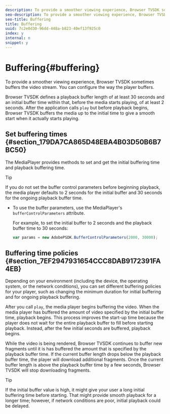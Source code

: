 ```yaml
---
description: To provide a smoother viewing experience, Browser TVSDK sometimes buffers the video stream. You can configure the way the player buffers.
seo-description: To provide a smoother viewing experience, Browser TVSDK sometimes buffers the video stream. You can configure the way the player buffers.
seo-title: Buffering
title: Buffering
uuid: 7c2e0d30-96dd-448a-b823-40ef13f925c0
index: y
internal: n
snippet: y
---
```


# Buffering{#buffering}

To provide a smoother viewing experience, Browser TVSDK sometimes buffers the video stream. You can configure the way the player buffers.

Browser TVSDK defines a playback buffer length of at least 30 seconds and an initial buffer time within that, before the media starts playing, of at least 2 seconds. After the application calls `play` but before playback begins, Browser TVSDK buffers the media up to the initial time to give a smooth start when it actually starts playing.

## Set buffering times {#section_179DA7CA865D48EBA4B03D50B6B7BC50}

The MediaPlayer provides methods to set and get the initial buffering time and playback buffering time.

>[!TIP]
>
>If you do not set the buffer control parameters before beginning playback, the media player defaults to 2 seconds for the initial buffer and 30 seconds for the ongoing playback buffer time.

* To use the buffer parameters, use the MediaPlayer's `bufferControlParameters` attribute.

  For example, to set the initial buffer to 2 seconds and the playback buffer time to 30 seconds:

  ```js
  var params = new AdobePSDK.BufferControlParameters(2000, 30000);
  ```

## Buffering time policies {#section_7EF2947931654CCC8DAB9172391FA4EB}

Depending on your environment (including the device, the operating system, or the network conditions), you can set different buffering policies for your player, such as changing the minimum duration for initial buffering and for ongoing playback buffering.

After you call `play`, the media player begins buffering the video. When the media player has buffered the amount of video specified by the initial buffer time, playback begins. This process improves the start-up time because the player does not wait for the entire playback buffer to fill before starting playback. Instead, after the few initial seconds are buffered, playback begins.

While the video is being rendered, Browser TVSDK continues to buffer new fragments until it is has buffered the amount that is specified by the playback buffer time. If the current buffer length drops below the playback buffer time, the player will download additional fragments. Once the current buffer length is above the playback buffer time by a few seconds, Browser TVSDK will stop downloading fragments.

>[!TIP]
>
>If the initial buffer value is high, it might give your user a long initial buffering time before starting. That might provide smooth playback for a longer time; however, if network conditions are poor, initial playback could be delayed.

